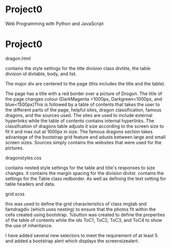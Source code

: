 # Project0

Web Programming with Python and JavaScript
 # Project0

dragon.html

contains the style settings for the title division class divtitle, the table division id divtable, body, and list.

The major div are centered to the page (this includes the title and the table).

The page has a title with a red border over a picture of Drogon. The title of the page changes colour (DarkMagenta >1000px, Darkgreen<1000px, and blue<1500px)This is followed by a table of contents that takes the user to the different parts of the page, helpful sites, dragon classification, famous dragons, and the sources used. The sites are used to include external hyperlinks while the table of contents contains internal hyperlinks. The classifcation of dragons table adjusts it size according to the screen size to fit it and max out at 1000px in size. The famous dragons section takes advantage of the bootstrap grid feature and adusts between large and small screen sizes. Sources simply contains the websites that were used for the pictures.

dragonstyles.css

contains nested style settings for the table and title's responses to size changes.
it contains the margin spacing for the division divlist.
contains the settings for the Table class redborder. As well as defining the text setting for table headers and data.

grid.scss

this was used to define the grid characteristics of class imgtab and famdragdiv (which uses nesting) to ensure that the photos fit within the cells created using bootstrap.
%button was created to define the properties of the table of contents while the ids ToC1, ToC2, ToC3, and ToC4 to show the use of inheritance.

I have added several new selectors to meet the requirement of at least 5 and added a bootstrap alert which displays the screensizealert.
